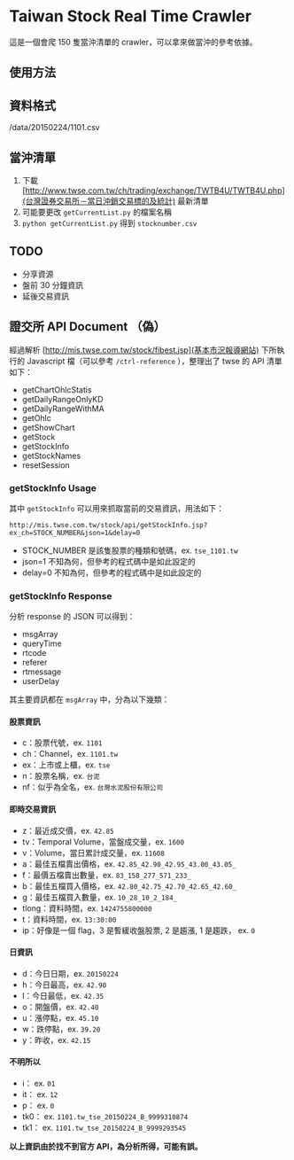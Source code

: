 # Taiwan Stock Real Time Crawler

這是一個會爬 150 隻當沖清單的 crawler，可以拿來做當沖的參考依據。

## 使用方法

## 資料格式

/data/20150224/1101.csv

## 當沖清單

1. 下載 [http://www.twse.com.tw/ch/trading/exchange/TWTB4U/TWTB4U.php](台灣證券交易所－當日沖銷交易標的及統計) 最新清單
2. 可能要更改 `getCurrentList.py` 的檔案名稱
3. `python getCurrentList.py` 得到 `stocknumber.csv`

## TODO

- 分享資源
- 盤前 30 分鐘資訊
- 延後交易資訊

## 證交所 API Document （偽）

經過解析 [http://mis.twse.com.tw/stock/fibest.jsp](基本市況報導網站) 下所執行的 Javascript 檔（可以參考 `/ctrl-reference` ），整理出了 twse 的 API 清單如下：

- getChartOhlcStatis
- getDailyRangeOnlyKD
- getDailyRangeWithMA
- getOhlc
- getShowChart
- getStock
- getStockInfo
- getStockNames
- resetSession

### getStockInfo Usage

其中 `getStockInfo` 可以用來抓取當前的交易資訊，用法如下：

```http://mis.twse.com.tw/stock/api/getStockInfo.jsp?ex_ch=STOCK_NUMBER&json=1&delay=0```

- STOCK_NUMBER 是該隻股票的種類和號碼，ex. `tse_1101.tw`
- json=1 不知為何，但參考的程式碼中是如此設定的
- delay=0 不知為何，但參考的程式碼中是如此設定的

### getStockInfo Response

分析 response 的 JSON 可以得到：

- msgArray
- queryTime
- rtcode
- referer
- rtmessage
- userDelay

其主要資訊都在 `msgArray` 中，分為以下幾類：

#### 股票資訊

- c：股票代號，ex. `1101`
- ch：Channel，ex. `1101.tw`
- ex：上市或上櫃，ex. `tse`
- n：股票名稱，ex. `台泥`
- nf：似乎為全名，ex. `台灣水泥股份有限公司`

#### 即時交易資訊

- z：最近成交價，ex. `42.85`
- tv：Temporal Volume，當盤成交量，ex. `1600`
- v：Volume，當日累計成交量，ex. `11608`
- a：最佳五檔賣出價格，ex. `42.85_42.90_42.95_43.00_43.05_`
- f：最價五檔賣出數量，ex. `83_158_277_571_233_`
- b：最佳五檔買入價格，ex. `42.80_42.75_42.70_42.65_42.60_`
- g：最佳五檔買入數量，ex. `10_28_10_2_184_`
- tlong：資料時間，ex. `1424755800000`
- t：資料時間，ex. `13:30:00`
- ip：好像是一個 flag，3 是暫緩收盤股票, 2 是趨漲, 1 是趨跌， ex. `0`

#### 日資訊

- d：今日日期，ex. `20150224`
- h：今日最高，ex. `42.90`
- l：今日最低，ex. `42.35`
- o：開盤價，ex. `42.40`
- u：漲停點，ex. `45.10`
- w：跌停點，ex. `39.20`
- y：昨收，ex. `42.15`

#### 不明所以
- i： ex. `01`
- it： ex. `12`
- p： ex. `0`
- tk0： ex. `1101.tw_tse_20150224_B_9999310874`
- tk1： ex. `1101.tw_tse_20150224_B_9999293545`

<b>以上資訊由於找不到官方 API，為分析所得，可能有誤。</b>